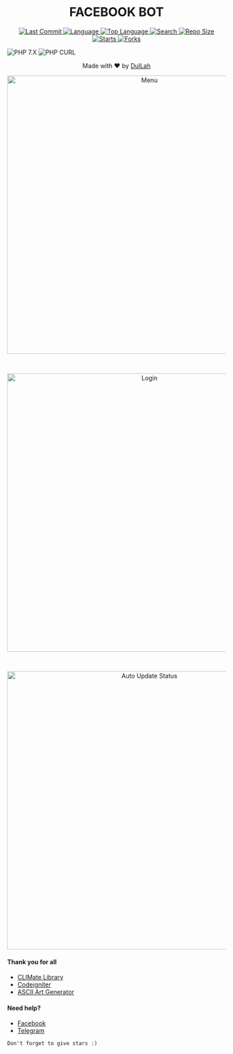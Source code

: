 <h1 align="center">FACEBOOK BOT</h1>
<div align="center">
  <a href="https://github.com/dz-id">
    <img alt="Last Commit" src="https://img.shields.io/github/last-commit/dz-id/fb-bot.svg"/>
  </a>
  <a href="https://github.com/dz-id">
    <img alt="Language" src="https://img.shields.io/github/languages/count/dz-id/fb-bot.svg"/>
  </a>
  <a href="https://github.com/dz-id">
    <img alt="Top Language" src="https://img.shields.io/github/languages/top/dz-id/fb-bot.svg"/>
  </a>
  <a href="https://github.com/dz-id">
    <img alt="Search" src="https://img.shields.io/github/search/dz-id/fb-bot/fb-bot.svg"/>
  </a>
  <a href="https://github.com/dz-id">
    <img alt="Repo Size" src="https://img.shields.io/github/repo-size/dz-id/fb-bot.svg"/>
  </a>
  <a href="https://github.com/dz-id">
    <img alt="Starts" src="https://img.shields.io/github/stars/dz-id/fb-bot.svg"/>
  </a>
  <a href="https://github.com/dz-id">
    <img alt="Forks" src="https://img.shields.io/github/forks/dz-id/fb-bot.svg"/>
  </a>
</div>

![PHP 7.X](https://img.shields.io/badge/PHP-7.X-success.svg "PHP 7.X")
![PHP CURL](https://img.shields.io/badge/PHP%20CURL-ALL-success.svg "PHP CURL")

<p align="center">
  Made with ❤️ by <a href="https://github.com/dz-id">DulLah</a>
</p>
<p align="center">
 <img src="https://github.com/dz-id/fb-bot/blob/master/images/menu.png" width="640" title="Menu" alt="Menu">
</p>
<br>
<p align="center">
 <img src="https://github.com/dz-id/fb-bot/blob/master/images/login.png" width="640" title="Login" alt="Login">
</p>
<br>
<p align="center">
 <img src="https://github.com/dz-id/fb-bot/blob/master/images/update-status.png" width="640" title="Auto Update Status" alt="Auto Update Status">
</p>
<div>
  <h4>Thank you for all</h4>
  <ul>
    <li>
      <a href="https://climate.thephpleague.com/">CLIMate Library</a>
    </li>
    <li>
      <a href="https://codeigniter.com/">Codeigniter</a>
    </li>
    <li>
      <a href="https://www.asciiart.eu/">ASCII Art Generator</a>
    </li>
  </ul>
</div>
<div>
  <h4>Need help?</h4>
  <ul>
    <li>
      <a href="https://www.facebook.com/dulahz">Facebook</a>
    </li>
    <li>
      <a href="https://t.me/unikers">Telegram</a>
    </li>
  </ul>
</div>

```
Don't forget to give stars :)
```
